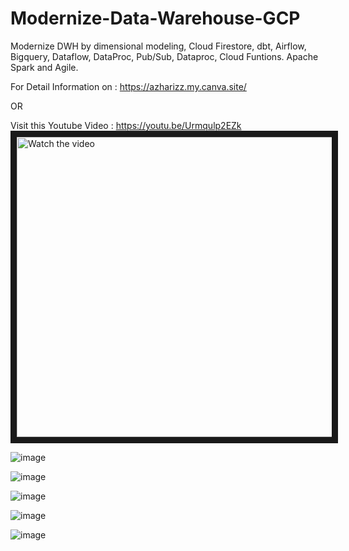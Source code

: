 # Modernize-Data-Warehouse-GCP
Modernize DWH by dimensional modeling, Cloud Firestore, dbt, Airflow, Bigquery, Dataflow, DataProc, Pub/Sub, Dataproc, Cloud Funtions. Apache Spark and Agile.

For Detail Information on : https://azharizz.my.canva.site/

OR

Visit this Youtube Video :
https://youtu.be/Urmqulp2EZk
<a href="https://youtu.be/Urmqulp2EZk" target="_blank">
 <img src="https://img.youtube.com/vi/Urmqulp2EZk/maxresdefault.jpg" alt="Watch the video" width="720" height="480" border="10" />
</a>

![image](https://github.com/azharizz/Modernize-Data-Warehouse-GCP/assets/45253059/93bb5a32-f5e8-4b31-ad69-385128a0d2b6)


![image](https://github.com/azharizz/Modernize-Data-Warehouse-GCP/assets/45253059/99e9f45f-6c67-48a9-a74b-f42e6425c538)


![image](https://github.com/azharizz/Modernize-Data-Warehouse-GCP/assets/45253059/4c26188c-bf6d-4cc7-9a2d-865796e744b5)

![image](https://github.com/azharizz/Modernize-Data-Warehouse-GCP/assets/45253059/95359738-3120-4caf-83ea-91ed3e863269)

![image](https://github.com/azharizz/Modernize-Data-Warehouse-GCP/assets/45253059/d8a5e235-faf3-498d-8dfd-356314bee5ba)
